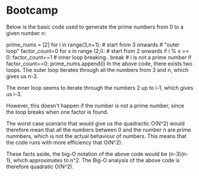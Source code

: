 # Bootcamp
Below is the basic code used to generate the prime numbers from 0 to a given number n:

prime_nums = [2]
for i in range(3,n+1):
    # start from 3 onwards
    # "outer loop"
    factor_count=0
    for x in range (2,i):
        # start from 2 onwards
        if i % x == 0:
            factor_count+=1
            # inner loop breaking..
            break # i is not a prime number 
    if factor_count==0:
        prime_nums.append(i)
In the above code, there exists two loops. The outer loop iterates through all the numbers from 3 and n, which gives us n-3.

The inner loop seems to iterate through the numbers 2 up to i-1, which gives us i-3.

However, this doesn't happen if the number is not a prime number, since the loop breaks when one factor is found.

The worst case scenario that would give us the quadractic O(N^2) would therefore mean that all the numbers between 0 and the number n are prime nunmbers, which is not the actual behaviour of numbers. This means that the code runs with more efficiency that O(N^2).

These facts aside, the big-O notation of the above code would be (n-3)(n-1), which approximates to n^2. The Big-O analysis of the above code is therefore quadratic O(N^2).
